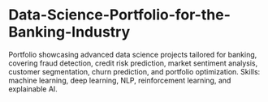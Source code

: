 # Data-Science-Portfolio-for-the-Banking-Industry
Portfolio showcasing advanced data science projects tailored for banking, covering fraud detection, credit risk prediction, market sentiment analysis, customer segmentation, churn prediction, and portfolio optimization. Skills: machine learning, deep learning, NLP, reinforcement learning, and explainable AI.
